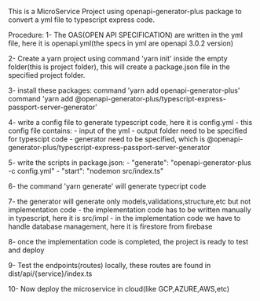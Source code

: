 This is a MicroService Project using openapi-generator-plus package to convert a yml file to typescript express code.

Procedure:
1- The OAS(OPEN API SPECIFICATION) are written in the yml file, here it is openapi.yml(the specs in yml are openapi 3.0.2 version)

2- Create a yarn project using command 'yarn init' inside the empty folder(this is project folder), this will create a package.json file in the specified project folder.

3- install these packages:
	 command 'yarn add openapi-generator-plus'
	 command 'yarn add @openapi-generator-plus/typescript-express-passport-server-generator'

4- write a config file to generate typescript code, here it is config.yml
	- this config file contains:
		- input of the yml
		- output folder need to be specified for typescipt code
		- generator need to be specified, which is @openapi-generator-plus/typescript-express-passport-server-generator

5- write the scripts in package.json:
	- "generate": "openapi-generator-plus -c config.yml"
	- "start": "nodemon src/index.ts"

6- the command 'yarn generate' will generate typecript code

7- the generator will generate only models,validations,structure,etc but not implementation code
	- the implementation code has to be written manually in typescript, here it is src/impl
	- in the implementation code we have to handle database management, here it is firestore from firebase

8- once the implementation code is completed, the project is ready to test and deploy

9- Test the endpoints(routes) locally, these routes are found in dist/api/{service}/index.ts

10- Now deploy the microservice in cloud(like GCP,AZURE,AWS,etc)

